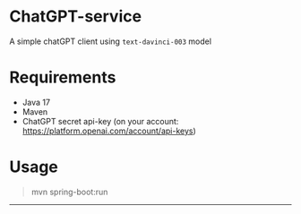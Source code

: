# ChatGPT-service
A simple chatGPT client using ```text-davinci-003``` model

# Requirements
- Java 17
- Maven
- ChatGPT secret api-key (on your account: https://platform.openai.com/account/api-keys)

# Usage
> mvn spring-boot:run
***



